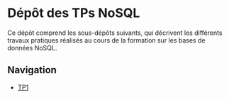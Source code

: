 # Dépôt des TPs NoSQL
Ce dépôt comprend les sous-dépôts suivants, qui décrivent les différents travaux pratiques réalisés au cours de la formation sur les bases de données NoSQL.

## Navigation
- [TP1](./TP1/)